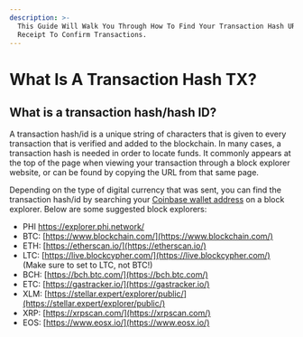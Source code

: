 ```yaml
---
description: >-
  This Guide Will Walk You Through How To Find Your Transaction Hash URL To As A
  Receipt To Confirm Transactions.
---
```


# What Is A Transaction Hash TX?

## What is a transaction hash/hash ID?

A transaction hash/id is a unique string of characters that is given to every transaction that is verified and added to the blockchain. In many cases, a transaction hash is needed in order to locate funds. It commonly appears at the top of the page when viewing your transaction through a block explorer website, or can be found by copying the URL from that same page.&#x20;

Depending on the type of digital currency that was sent, you can find the transaction hash/id by searching your [Coinbase wallet address](https://help.coinbase.com/en/coinbase/getting-started/crypto-education/where-is-my-wallet-address) on a block explorer. Below are some suggested block explorers:



* PHI https://explorer.phi.network/
* BTC: [https://www.blockchain.com/](https://www.blockchain.com/)
* ETH: [https://etherscan.io/](https://etherscan.io/)
* LTC: [https://live.blockcypher.com/](https://live.blockcypher.com/) (Make sure to set to LTC, not BTC!)
* BCH: [https://bch.btc.com/](https://bch.btc.com/)
* ETC: [https://gastracker.io/](https://gastracker.io/)
* XLM: [https://stellar.expert/explorer/public/](https://stellar.expert/explorer/public/)
* XRP: [https://xrpscan.com/](https://xrpscan.com/)
* EOS: [https://www.eosx.io/](https://www.eosx.io/)
